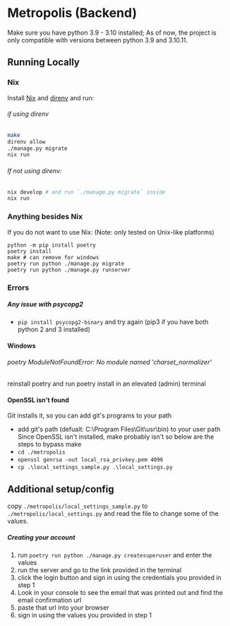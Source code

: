 # Metropolis (Backend)
Make sure you have python 3.9 - 3.10 installed;
As of now, the project is only compatible with versions between python 3.9 and 3.10.11.

## Running Locally

### Nix 
Install [Nix](https://nixos.org/download) and [direnv](https://direnv.net) and run:
###### if using direnv
```sh
make
direnv allow
./manage.py migrate
nix run
```
###### If not using direnv:
```sh
nix develop # and run `./manage.py migrate` inside
nix run
```


### Anything besides Nix
If you do not want to use Nix:
(Note: only tested on Unix-like platforms)
```
python -m pip install poetry
poetry install
make # can remove for windows 
poetry run python ./manage.py migrate
poetry run python ./manage.py runserver
```

### Errors
##### Any issue with psycopg2
- `pip install psycopg2-binary` and try again (pip3 if you have both python 2 and 3 installed)
#### Windows
###### poetry ModuleNotFoundError: No module named 'charset_normalizer'
reinstall poetry and run poetry install in an elevated (admin) terminal 
#### OpenSSL isn't found
Git installs it, so you can add git's programs to your path
- add git's path (defualt: C:\Program Files\Git\usr\bin\) to your user path
Since OpenSSL isn't installed, make probably isn't so below are the steps to bypass make
- `cd ./metropolis`
- `openssl genrsa -out local_rsa_privkey.pem 4096`
- `cp .\local_settings_sample.py .\local_settings.py`
## Additional setup/config

copy `./metropolis/local_settings_sample.py` to `./metropolis/local_settings.py` and read the file to change some of the values.


##### Creating your account
1. run `poetry run python ./manage.py createsuperuser` and enter the values
2. run the server and go to the link provided in the terminal
3. click the login button and sign in using the credentials you provided in step 1
4. Look in your console to see the email that was printed out and find the email confirmation url
5. paste that url into your browser
6. sign in using the values you provided in step 1
